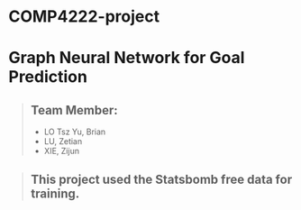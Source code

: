 # COMP4222-project
# Graph Neural Network for Goal Prediction
> ## Team Member:
> * LO Tsz Yu, Brian
> * LU, Zetian 
> * XIE, Zijun

> ## This project used the Statsbomb free data for training.
